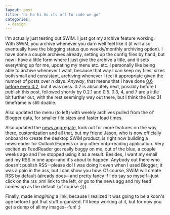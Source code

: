 ```yaml
---
layout: post
title: 'hi ho hi ho its off to code we go'
categories:
 - design
---
```



I'm actually just testing out SWiM. I just got my archive feature working. With SWiM, you archive whenever you darn well feel like it (it will also eventually have the blogging status quo weekly/monthly archiving option). I have done a couple archives already, setting up the config files by hand, but now I have a little form where I just give the archive a title, and it sets everything up for me, updating my menu etc. etc. I personally like being able to archive whenever I want, because that way I can keep my files' sizes both small and consistant, archiving whenever I feel it appropriate given the number of posts over <i>n</i> days. <i>Anyway</i>, that means that I have done <a href="http://www.danielsjourney.com/index.php?archive=blog_2002_11_18.xml&id_pass=2">0.6 before even 0.2</a>, but it was ness. 0.2 is absolutely next, possibly before I publish this post, followed shortly by 0.2.1 and 0.5. 0.3, 4, and 7 are a little bit further out, with the rest seemingly way out there, but I think the Dec 31 timeframe is still doable.




Also updated the menu (to left) with weekly archives pulled from the ol' Blogger data, for smaller file sizes and faster load times.




Also updated the <a href="syndicates.php">news aggregate</a>, look out for more features on the way there, customization and all that, but my friend Jason, who is now officially onboard to create the desktop SWiM product, is right now building a newsreader for Outlook/Express or any other nntp-reading application. Very excited as FeedReader got really buggy on me, out of the blue, a couple weeks ago and I've stopped using it as a result. Besides, I want my email and my RSS in one app--and it's about to happen. Anybody out there who doesn't publish RSS--please do! I was doing it even when I used Blogger; it was a pain in the ass, but I can show you how. Of course, SWiM will create RSS by default (already does--and pretty fancy if I do say so myself--just click on the rss_xml link to the left, or go to the news agg and my feed comes up as the default {of course ;)}).




Finally, made <i>imagining</i> a link, because I realized it was going to be a koon's age before I got that stuff organized. I'll keep working at it, but for now you get a dump of all my images--fun! ;)




